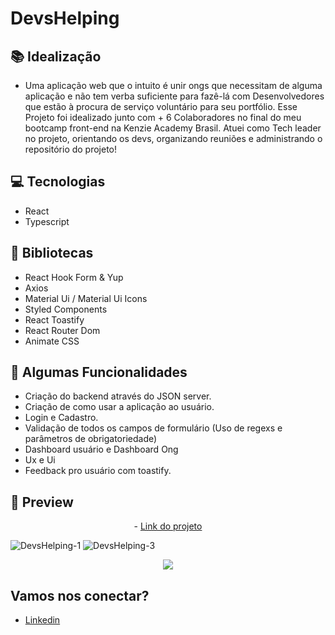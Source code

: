 # DevsHelping

## 📚 Idealização 
- Uma aplicação web que o intuito é unir ongs que necessitam de alguma aplicação e não tem verba suficiente para fazê-lá com Desenvolvedores que estão à procura de serviço voluntário para seu portfólio.
Esse Projeto foi idealizado junto com + 6 Colaboradores no final do meu bootcamp front-end na Kenzie Academy Brasil.
Atuei como Tech leader no projeto, orientando os devs, organizando reuniões e administrando o repositório do projeto!

## 💻 Tecnologias
- React
- Typescript

## 🔮 Bibliotecas

- React Hook Form & Yup
- Axios
- Material Ui / Material Ui Icons
- Styled Components
- React Toastify
- React Router Dom
- Animate CSS
 
## 🔆 Algumas Funcionalidades
- Criação do backend através do JSON server.
- Criação de como usar a aplicação ao usuário.
- Login e Cadastro.
- Validação de todos os campos de formulário (Uso de regexs e parâmetros de obrigatoriedade)
- Dashboard usuário e Dashboard Ong
- Ux e Ui
- Feedback pro usuário com toastify.

## 📱 Preview 
<p align="center"> - <a href="https://grupo3-front-end-m3.vercel.app/home">Link do projeto</a> </p>

![DevsHelping-1](https://user-images.githubusercontent.com/106371099/202442169-394021d4-0d29-4248-8a98-23ec572ac8f4.png)
![DevsHelping-3](https://user-images.githubusercontent.com/106371099/202442205-7cb5356e-9f6f-4bf9-a1d5-f5400c1b50b8.png)
<p align="center">
  <img src="https://imgur.com/jppDRRv">
</p>

## Vamos nos conectar?
- [Linkedin](https://www.linkedin.com/in/gabrielmalafaia/)
